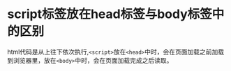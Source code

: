 # script标签放在head标签与body标签中的区别

html代码是从上往下依次执行,`<script>`放在`<head>`中时，会在页面加载之前加载到浏览器里，放在`<body>`中时，会在页面加载完成之后读取。